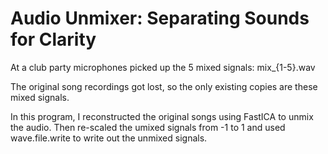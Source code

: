 # Audio Unmixer: Separating Sounds for Clarity
At a club party microphones picked up the 5 mixed signals: mix_{1-5}.wav

The original song recordings got lost, so the only existing copies are these mixed signals.

In this program, I reconstructed the original songs using FastICA to unmix the audio. Then re-scaled the umixed signals from -1 to 1 and used wave.file.write to write out the unmixed signals.

